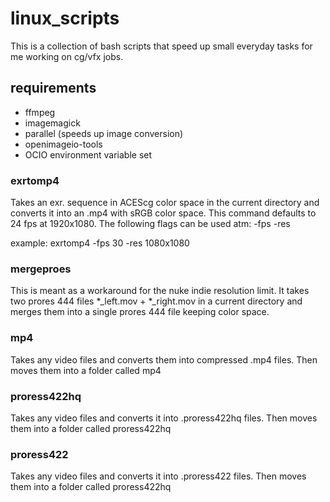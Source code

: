 # linux_scripts

This is a collection of bash scripts that speed up small everyday tasks for me working on cg/vfx jobs.

## requirements 
- ffmpeg
- imagemagick
- parallel (speeds up image conversion)
- openimageio-tools
- OCIO environment variable set

### exrtomp4
Takes an exr. sequence in ACEScg color space in the current directory and converts it into an .mp4 with sRGB color space. 
This command defaults to 24 fps at 1920x1080. 
The following flags can be used atm: 
-fps 
-res

example:
exrtomp4 -fps 30 -res 1080x1080

### mergeproes 
This is meant as a workaround for the nuke indie resolution limit. 
It takes two prores 444 files *_left.mov + *_right.mov in a current directory and merges them into a single prores 444 file keeping color space. 

### mp4 
Takes any video files and converts them into compressed .mp4 files.
Then moves them into a folder called mp4

### proress422hq 
Takes any video files and converts it into .proress422hq files. 
Then moves them into a folder called proress422hq

### proress422
Takes any video files and converts it into .proress422 files. 
Then moves them into a folder called proress422hq
